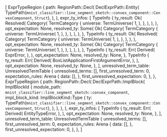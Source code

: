 [
    ExprTypeRegion {
        path: RegionPath::Decl(
            DeclExprPath::Entity(
                TypePath(`mnist_classifier::line_segment_sketch::convex_component::ConvexComponent`, `Struct`),
            ),
        ),
        expr_ty_infos: [
            TypeInfo {
                ty_result: Ok(
                    Resolved(
                        Category(
                            TermCategory {
                                universe: TermUniverse(
                                    1,
                                ),
                            },
                        ),
                    ),
                ),
                opt_expectation: None,
                resolved_ty: Some(
                    Ok(
                        Category(
                            TermCategory {
                                universe: TermUniverse(
                                    1,
                                ),
                            },
                        ),
                    ),
                ),
            },
            TypeInfo {
                ty_result: Ok(
                    Resolved(
                        Category(
                            TermCategory {
                                universe: TermUniverse(
                                    1,
                                ),
                            },
                        ),
                    ),
                ),
                opt_expectation: None,
                resolved_ty: Some(
                    Ok(
                        Category(
                            TermCategory {
                                universe: TermUniverse(
                                    1,
                                ),
                            },
                        ),
                    ),
                ),
            },
            TypeInfo {
                ty_result: Err(
                    Derived(
                        ExprError,
                    ),
                ),
                opt_expectation: None,
                resolved_ty: None,
            },
            TypeInfo {
                ty_result: Err(
                    Derived(
                        BoxListApplicationFirstArgumentError,
                    ),
                ),
                opt_expectation: None,
                resolved_ty: None,
            },
        ],
        unresolved_term_table: UnresolvedTermTable {
            unresolved_terms: [],
            first_unresolved_term: 0,
            expectation_rules: Arena {
                data: [],
            },
            first_unresolved_expectation: 0,
        },
    },
    ExprTypeRegion {
        path: RegionPath::Decl(
            DeclExprPath::ImplBlock(
                ImplBlockId {
                    module_path: `mnist_classifier::line_segment_sketch::convex_component`,
                    impl_block_kind: ImplBlockKind::Type {
                        ty: TypePath(`mnist_classifier::line_segment_sketch::convex_component::ConvexComponent`, `Struct`),
                    },
                },
            ),
        ),
        expr_ty_infos: [
            TypeInfo {
                ty_result: Err(
                    Derived(
                        EntityTypeError,
                    ),
                ),
                opt_expectation: None,
                resolved_ty: None,
            },
        ],
        unresolved_term_table: UnresolvedTermTable {
            unresolved_terms: [],
            first_unresolved_term: 0,
            expectation_rules: Arena {
                data: [],
            },
            first_unresolved_expectation: 0,
        },
    },
]